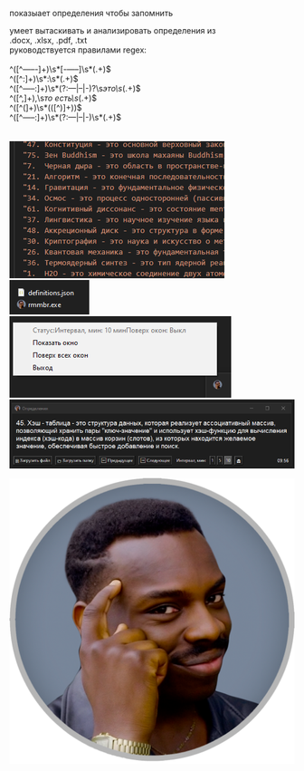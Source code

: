 показыает определения чтобы запомнить
<br>

умеет вытаскивать и анализировать определения из<br>
.docx, .xlsx, .pdf, .txt<br>
руководствуется правилами regex:<br>
<br>^([^—–-]+)\s*[-—–]\s*(.+)$
<br>^([^:]+)\s*:\s*(.+)$
<br>^([^—–:]+)\s*(?:—|–|-)?\s*это\s*(.+)$
<br>^([^,]+),\s*то есть\s*(.+)$
<br>^([^\(]+)\s*\(([^)]+)\)$
<br>^([^—–:]+)\s*(?:—|–|-)\s*(.+)$
<br>
<br>
<br>
![screenshot](https://github.com/ashtray01/rmmbr/blob/main/scr/Screenshot_4.png)
![screenshot](https://github.com/ashtray01/rmmbr/blob/main/scr/Screenshot_3.png)
![screenshot](https://github.com/ashtray01/rmmbr/blob/main/scr/Screenshot_2.png)
![screenshot](https://github.com/ashtray01/rmmbr/blob/main/scr/Screenshot_1.png)



![icon_rmmbr002.png](https://github.com/ashtray01/rmmbr/blob/main/rmmbr_icon1.png)
